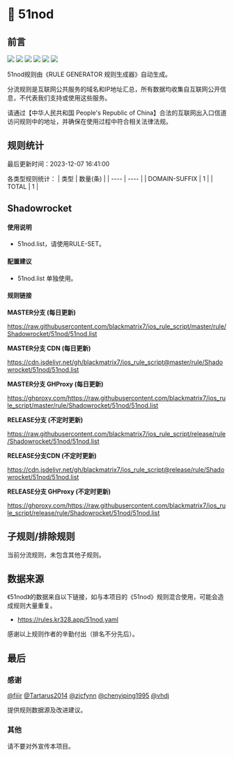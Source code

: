 # 🧸 51nod

## 前言

![](https://shields.io/badge/-移除重复规则-ff69b4) ![](https://shields.io/badge/-DOMAIN与DOMAIN--SUFFIX合并-green) ![](https://shields.io/badge/-DOMAIN--SUFFIX间合并-critical) ![](https://shields.io/badge/-DOMAIN与DOMAIN--KEYWORD合并-9cf) ![](https://shields.io/badge/-DOMAIN--SUFFIX与DOMAIN--KEYWORD合并-blue) ![](https://shields.io/badge/-IP--CIDR(6)合并-blueviolet) 

51nod规则由《RULE GENERATOR 规则生成器》自动生成。

分流规则是互联网公共服务的域名和IP地址汇总，所有数据均收集自互联网公开信息，不代表我们支持或使用这些服务。

请通过【中华人民共和国 People's Republic of China】合法的互联网出入口信道访问规则中的地址，并确保在使用过程中符合相关法律法规。

## 规则统计

最后更新时间：2023-12-07 16:41:00

各类型规则统计：
| 类型 | 数量(条)  | 
| ---- | ----  |
| DOMAIN-SUFFIX | 1  | 
| TOTAL | 1  | 


## Shadowrocket 

#### 使用说明
- 51nod.list，请使用RULE-SET。

#### 配置建议
- 51nod.list 单独使用。

#### 规则链接
**MASTER分支 (每日更新)**

https://raw.githubusercontent.com/blackmatrix7/ios_rule_script/master/rule/Shadowrocket/51nod/51nod.list

**MASTER分支 CDN (每日更新)**

https://cdn.jsdelivr.net/gh/blackmatrix7/ios_rule_script@master/rule/Shadowrocket/51nod/51nod.list

**MASTER分支 GHProxy (每日更新)**

https://ghproxy.com/https://raw.githubusercontent.com/blackmatrix7/ios_rule_script/master/rule/Shadowrocket/51nod/51nod.list

**RELEASE分支 (不定时更新)**

https://raw.githubusercontent.com/blackmatrix7/ios_rule_script/release/rule/Shadowrocket/51nod/51nod.list

**RELEASE分支CDN (不定时更新)**

https://cdn.jsdelivr.net/gh/blackmatrix7/ios_rule_script@release/rule/Shadowrocket/51nod/51nod.list

**RELEASE分支 GHProxy (不定时更新)**

https://ghproxy.com/https://raw.githubusercontent.com/blackmatrix7/ios_rule_script/release/rule/Shadowrocket/51nod/51nod.list

## 子规则/排除规则


当前分流规则，未包含其他子规则。

## 数据来源

《51nod》的数据来自以下链接，如与本项目的《51nod》规则混合使用，可能会造成规则大量重复。

- https://rules.kr328.app/51nod.yaml


感谢以上规则作者的辛勤付出（排名不分先后）。

## 最后

### 感谢

[@fiiir](https://github.com/fiiir) [@Tartarus2014](https://github.com/Tartarus2014) [@zjcfynn](https://github.com/zjcfynn) [@chenyiping1995](https://github.com/chenyiping1995) [@vhdj](https://github.com/vhdj)

提供规则数据源及改进建议。

### 其他

请不要对外宣传本项目。